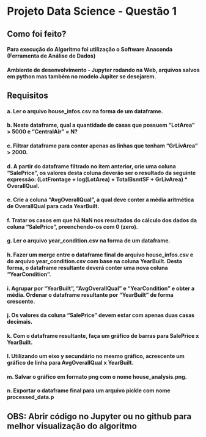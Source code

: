 ﻿#  Projeto Data Science - Questão 1 

## Como foi feito?

#### Para execução do Algoritmo foi utilização o Software Anaconda (Ferramenta de Análise de Dados)
#### Ambiente de desenvolvimento -  Jupyter rodando na Web, arquivos salvos em python mas também no modelo Jupiter se desejarem.


## Requisitos

#### a. Ler o arquivo house_infos.csv na forma de um dataframe.
#### b. Neste dataframe, qual a quantidade de casas que possuem “LotArea” > 5000 e “CentralAir” = N?
#### c. Filtrar dataframe para conter apenas as linhas que tenham “GrLivArea” > 2000.
#### d. A partir do dataframe filtrado no item anterior, crie uma coluna “SalePrice”, os valores desta coluna deverão ser o resultado da seguinte expressão: (LotFrontage + log(LotArea) + TotalBsmtSF + GrLivArea) * OverallQual.
#### e. Crie a coluna “AvgOverallQual”, a qual deve conter a média aritmética de OverallQual para cada YearBuilt.
#### f. Tratar os casos em que há NaN nos resultados do cálculo dos dados da coluna “SalePrice”, preenchendo-os com 0 (zero).
#### g. Ler o arquivo year_condition.csv na forma de um dataframe.
#### h. Fazer um merge entre o dataframe final do arquivo house_infos.csv e do arquivo year_condition.csv com base na coluna YearBuilt. Desta forma, o dataframe resultante deverá conter uma nova coluna “YearCondition”.
#### i. Agrupar por “YearBuilt”, “AvgOverallQual” e “YearCondition” e obter a média. Ordenar o dataframe resultante por “YearBuilt” de forma crescente.
#### j. Os valores da coluna “SalePrice” devem estar com apenas duas casas decimais.
#### k. Com o dataframe resultante, faça um gráfico de barras para SalePrice x YearBuilt.
#### l. Utilizando um eixo y secundário no mesmo gráfico, acrescente um gráfico de linha para AvgOverallQual x YearBuilt.
#### m. Salvar o gráfico em formato png com o nome house_analysis.png.
#### n. Exportar o dataframe final para um arquivo pickle com nome processed_data.p


## OBS: Abrir código no Jupyter ou no github para melhor visualização do algoritmo
